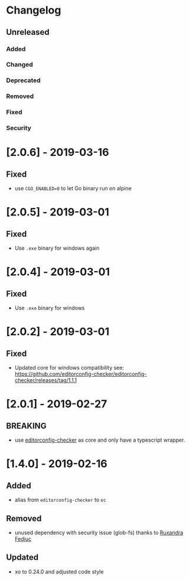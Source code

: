 # Changelog

## Unreleased
### Added
### Changed
### Deprecated
### Removed
### Fixed
### Security


# [2.0.6] - 2019-03-16
## Fixed
- use `CGO_ENABLED=0` to let Go binary run on alpine

# [2.0.5] - 2019-03-01
## Fixed
- Use `.exe` binary for windows again

# [2.0.4] - 2019-03-01
## Fixed
- Use `.exe` binary for windows

# [2.0.2] - 2019-03-01
## Fixed
- Updated core for windows compatibility see: https://github.com/editorconfig-checker/editorconfig-checker/releases/tag/1.1.1

# [2.0.1] - 2019-02-27
## BREAKING
- use [editorconfig-checker](https://github.com/editorconfig-checker/editorconfig-checker) as core and only have a typescript wrapper.

# [1.4.0] - 2019-02-16
## Added
- alias from `editorconfig-checker` to `ec`

## Removed
- unused dependency with security issue (glob-fs) thanks to [Ruxandra Fediuc](https://github.com/ruxandrafed)

## Updated
- xo to 0.24.0 and adjusted code style

